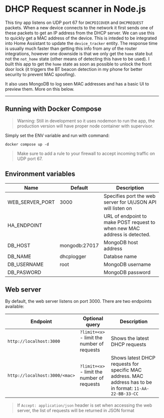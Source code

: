 # DHCP Request scanner in Node.js

This tiny app listens on UDP port 67 for `DHCPDICOVER` and `DHCPREQUEST` packets.
When a new device connects to the network it first sends one of these packets to get an IP address from the DHCP server.
We can use this to quickly get a MAC address of the device.
This is inteded to be integrated into Home Assistant to update the `device_tracker` entity.
The response time is usually much faster than getting this info from any of the router integrations, however one downside is that we only get the `home` state but not the `not_home` state (other means of detecting this have to be used).
I built this app to get the `home` state as soon as possible to unlock the front door lock (it triggers the BT beacon detection in my phone for better security to prevent MAC spoofing).

It also uses MongoDB to log seen MAC addresses and has a basic UI to preview them. More on this below.

---
## Running with Docker Compose
> Warning: Still in development so it uses nodemon to run the app, the production version will have proper node container with supervisor.

Simply set the ENV variable and run with command:
```
docker compose up -d
```

> Make sure to add a rule to your firewall to accept incoming traffic on UDP port 67.

## Environment variables
| Name            | Default       | Description                                                               |
|-----------------|---------------|---------------------------------------------------------------------------|
| WEB_SERVER_PORT | 3000          | Specifies port the web server for UI/JSON API will listen on              |
| HA_ENDPOINT     |               | URL of endpoint to make POST request to when new MAC address is detected. |
| DB_HOST         | mongodb:27017 | MongoDB host address                                                      |
| DB_NAME         | dhcplogger    | Databse name                                                              |
| DB_USERNAME     | root          | MongoDB username                                                          |
| DB_PASWORD      |               | MongoDB password                                                          |

## Web server
By default, the web server listens on port 3000.
There are two endpoints available:

| Endpoint                      | Optional query                              | Description                                                                                               |
|-------------------------------|---------------------------------------------|-----------------------------------------------------------------------------------------------------------|
| `http://localhost:3000`       | `?limit=<x>` - limit the number of requests | Shows the latest DHCP requests                                                                            |
| `http://localhost:3000/<mac>` | `?limit=<x>` - limit the number of requests | Shows latest DHCP requests for specific MAC address. MAC address has to be in format: `11-AA-22-BB-33-CC` |

> If `Accept: application/json` header is set when accessing the web server, the list of requests will be returned in JSON format
